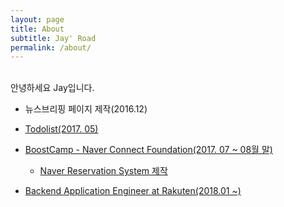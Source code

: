 ```yaml
---
layout: page
title: About
subtitle: Jay' Road
permalink: /about/
---
```


<br>
안녕하세요 Jay입니다.

- 뉴스브리핑 페이지 제작(2016.12)

- [Todolist(2017. 05)](https://github.com/realzero0/todolist/tree/realzero0)

- [BoostCamp - Naver Connect Foundation(2017. 07 ~ 08월 말)](http://boostcamp.connect.or.kr/)
	- [Naver Reservation System 제작](https://github.com/realzero0/reservation-system/tree/A_SongJinYoung)

- [Backend Application Engineer at Rakuten(2018.01 ~)](https://global.rakuten.com/corp/about/)
